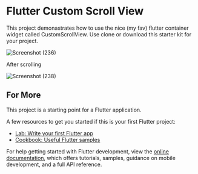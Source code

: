 # Flutter Custom Scroll View

This project demonastrates how to use the nice (my fav) flutter container widget called CustomScrollView. Use clone or download this starter kit for your project. 

![Screenshot (236)](https://github.com/eliasdebelo/custom_scroll_view/assets/40690542/72281701-8f00-4aff-a284-1965b2dc18cd)

After scrolling

![Screenshot (238)](https://github.com/eliasdebelo/custom_scroll_view/assets/40690542/96c3d64a-8651-47e3-90be-042428aa0146)

## For More

This project is a starting point for a Flutter application.

A few resources to get you started if this is your first Flutter project:

- [Lab: Write your first Flutter app](https://docs.flutter.dev/get-started/codelab)
- [Cookbook: Useful Flutter samples](https://docs.flutter.dev/cookbook)

For help getting started with Flutter development, view the
[online documentation](https://docs.flutter.dev/), which offers tutorials,
samples, guidance on mobile development, and a full API reference.
